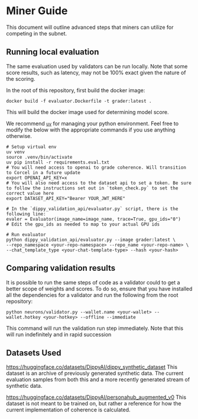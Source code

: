 # Miner Guide
This document will outline advanced steps that miners can utilize for competing in the subnet.
## Running local evaluation
The same evaluation used by validators can be run locally. 
Note that some score results, such as latency, may not be 100% exact given the nature of the scoring.

In the root of this repository, first build the docker image:
```shell
docker build -f evaluator.Dockerfile -t grader:latest .
```
This will build the docker image used for determining model score.

We recommend [`uv`](https://pypi.org/project/uv/) for managing your python environment. 
Feel free to modify the below with the appropriate commands if you use anything otherwise.

```shell
# Setup virtual env
uv venv
source .venv/bin/activate
uv pip install -r requirements.eval.txt
# You will need access to openai to grade coherence. Will transition to Corcel in a future update
export OPENAI_API_KEY=x
# You will also need access to the dataset api to set a token. Be sure to follow the instructions set out in `token_check.py` to set the correct value here
export DATASET_API_KEY="Bearer YOUR_JWT_HERE"

# In the `dippy_validation_api/evaluator.py` script, there is the following line:
evaler = Evaluator(image_name=image_name, trace=True, gpu_ids="0")
# Edit the gpu_ids as needed to map to your actual GPU ids

# Run evaluator
python dippy_validation_api/evaluator.py --image grader:latest \
--repo_namespace <your-repo-namespace> --repo_name <your-repo-name> \
--chat_template_type <your-chat-template-type> --hash <your-hash>
```

## Comparing validation results

It is possible to run the same steps of code as a validator could to get a better scope of weights and scores.
To do so, ensure that you have installed all the dependencies for a validator and run the following from the root repository:
```shell
python neurons/validator.py --wallet.name <your-wallet> --wallet.hotkey <your-hotkey> --offline --immediate
```
This command will run the validation run step immediately. Note that this will run indefinitely and in rapid succession
## Datasets Used
https://huggingface.co/datasets/DippyAI/dippy_synthetic_dataset
This dataset is an archive of previously generated synthetic data. The current evaluation samples from both this and a more recently generated stream of synthetic data.

https://huggingface.co/datasets/DippyAI/personahub_augmented_v0
This dataset is not meant to be trained on, but rather a reference for how the current implementation of coherence is calculated. 

